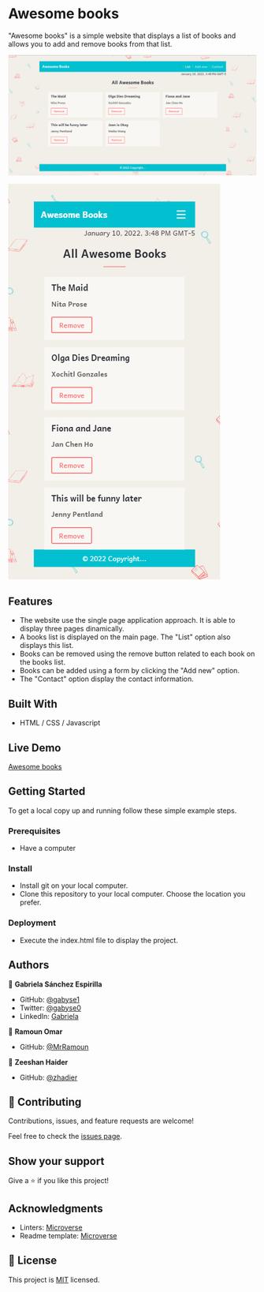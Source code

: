 # Awesome books

"Awesome books" is a simple website that displays a list of books and allows you to add and remove books from that list.

![screenshot desktop](./screenshot-desktop.png)

![screenshot mobile](./screenshot-mobile.png)

## Features

- The website use the single page application approach. It is able to display three pages dinamically.
- A books list is displayed on the main page. The "List" option also displays this list.
- Books can be removed using the remove button related to each book on the books list.
- Books can be added using a form by clicking the "Add new" option.
- The "Contact" option display the contact information.


## Built With

- HTML / CSS / Javascript

## Live Demo

[Awesome books](https://gabyse1.github.io/awesome-books-ES6/)


## Getting Started


To get a local copy up and running follow these simple example steps.

### Prerequisites

- Have a computer

### Install

- Install git on your local computer.
- Clone this repository to your local computer. Choose the location you prefer.

### Deployment

- Execute the index.html file to display the project.


## Authors

👤 **Gabriela Sánchez Espirilla**

- GitHub: [@gabyse1](https://github.com/gabyse1)
- Twitter: [@gabyse0](https://twitter.com/gabyse0)
- LinkedIn: [Gabriela](https://www.linkedin.com/in/gabriela-s%C3%A1nchez-espirilla-83011b225/)

👤 **Ramoun Omar**

- GitHub: [@MrRamoun](https://github.com/MrRamoun)

👤 **Zeeshan Haider**

- GitHub: [@zhadier](https://github.com/zhadier)


## 🤝 Contributing

Contributions, issues, and feature requests are welcome!

Feel free to check the [issues page](../../issues/).

## Show your support

Give a ⭐️ if you like this project!

## Acknowledgments

- Linters: [Microverse](https://github.com/microverseinc/linters-config)
- Readme template: [Microverse](https://github.com/microverseinc/readme-template)

## 📝 License

This project is [MIT](./MIT.md) licensed.
